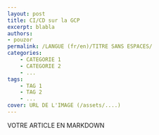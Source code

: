 ```yaml
---
layout: post
title: CI/CD sur la GCP
excerpt: blabla
authors:
- pouzor
permalink: /LANGUE (fr/en)/TITRE SANS ESPACES/
categories:
    - CATEGORIE 1
    - CATEGORIE 2
    - ...
tags:
    - TAG 1
    - TAG 2
    - ...
cover: URL DE L'IMAGE (/assets/....)
---
```


VOTRE ARTICLE EN MARKDOWN
